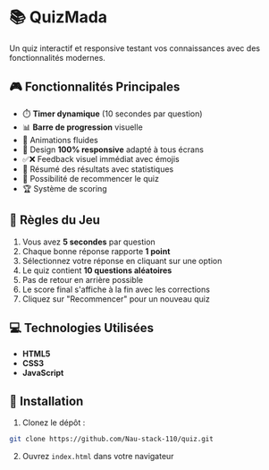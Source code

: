 # 📚 QuizMada

Un quiz interactif et responsive testant vos connaissances avec des fonctionnalités modernes.

## 🎮 Fonctionnalités Principales
- ⏱️ **Timer dynamique** (10 secondes par question)
- 📊 **Barre de progression** visuelle
- 🎨 Animations fluides
- 📱 Design **100% responsive** adapté à tous écrans
- ✅❌ Feedback visuel immédiat avec émojis
- 📝 Résumé des résultats avec statistiques
- 🔄 Possibilité de recommencer le quiz
- 🏆 Système de scoring 

## 📖 Règles du Jeu
1. Vous avez **5 secondes** par question
2. Chaque bonne réponse rapporte **1 point**
3. Sélectionnez votre réponse en cliquant sur une option
4. Le quiz contient **10 questions aléatoires**
5. Pas de retour en arrière possible
6. Le score final s'affiche à la fin avec les corrections
7. Cliquez sur "Recommencer" pour un nouveau quiz

## 💻 Technologies Utilisées
- **HTML5**
- **CSS3**
- **JavaScript**

## 🚀 Installation
1. Clonez le dépôt :
```bash
git clone https://github.com/Nau-stack-110/quiz.git
```
2. Ouvrez `index.html` dans votre navigateur
